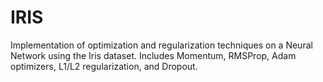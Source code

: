 # IRIS
Implementation of optimization and regularization techniques on a Neural Network using the Iris dataset. Includes Momentum, RMSProp, Adam optimizers, L1/L2 regularization, and Dropout.
